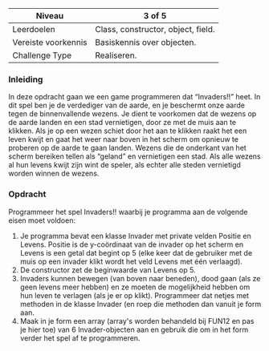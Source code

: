 | Niveau | 3 of 5 |
| --- | --- |
| Leerdoelen | Class, constructor, object, field. |
| Vereiste voorkennis | Basiskennis over objecten. |
| Challenge Type | Realiseren. |


### Inleiding
In deze opdracht gaan we een game programmeren dat “Invaders!!” heet. In dit spel ben je de verdediger van de aarde, en je beschermt onze aarde tegen de binnenvallende wezens. Je dient te voorkomen dat de wezens op de aarde landen en een stad vernietigen, door ze met de muis aan te klikken.
Als je op een wezen schiet door het aan te klikken raakt het een leven kwijt en gaat het weer naar boven in het scherm om opnieuw te proberen op de aarde te gaan landen. Wezens die de onderkant van het scherm bereiken tellen als “geland” en vernietigen een stad. Als alle wezens al hun levens kwijt zijn wint de speler, als echter alle steden vernietigd worden winnen de wezens.
### Opdracht
Programmeer het spel Invaders!! waarbij je programma aan de volgende eisen moet voldoen:
1. Je programma bevat een klasse Invader met private velden Positie en Levens. Positie is de y-coördinaat van de invader op het scherm en Levens is een getal dat begint op 5 (elke keer dat de gebruiker met de muis op een invader klikt wordt het veld Levens met één verlaagd).
2. De constructor zet de beginwaarde van Levens op 5.
3. Invaders kunnen bewegen (van boven naar beneden), dood gaan (als ze geen levens meer hebben) en ze moeten de mogelijkheid hebben om hun leven te verlagen (als je er op klikt). Programmeer dat netjes met methoden in de klasse Invader (en roep die methoden dan vanuit je form aan.
4. Maak in je form een array (array's worden behandeld bij FUN12 en pas je hier toe) van 6 Invader-objecten aan en gebruik die om in het form verder het spel af te programmeren.
